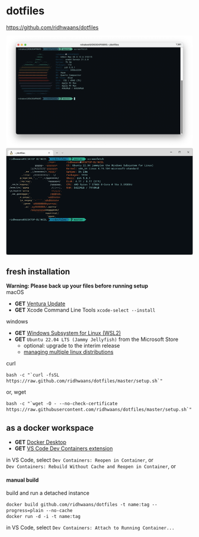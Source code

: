 # dotfiles
 https://github.com/ridhwaans/dotfiles

![screenfetch_mac](images/screenfetch-mac.png)
![screenfetch_windows](images/screenfetch-windows.png)

## fresh installation
**Warning: Please back up your files before running setup**  
macOS
- **GET** [Ventura Update](https://support.apple.com/macos/upgrade)  
- **GET** Xcode Command Line Tools `xcode-select --install`

windows
- **GET** [Windows Subsystem for Linux (WSL2)](https://learn.microsoft.com/en-us/windows/wsl/install#update-to-wsl-2)  
- **GET** `Ubuntu 22.04 LTS (Jammy Jellyfish)` from the Microsoft Store
    - optional: upgrade to the interim release
    - [managing multiple linux distributions](https://learn.microsoft.com/en-us/windows/wsl/wsl-config#managing-multiple-linux-distributions)   

curl
```
bash -c "`curl -fsSL https://raw.github.com/ridhwaans/dotfiles/master/setup.sh`"
```
or, wget
```
bash -c "`wget -O - --no-check-certificate https://raw.githubusercontent.com/ridhwaans/dotfiles/master/setup.sh`"
```

## as a docker workspace
- **GET** [Docker Desktop](https://www.docker.com/products/docker-desktop/)  
- **GET** [VS Code Dev Containers extension](https://marketplace.visualstudio.com/items?itemName=ms-vscode-remote.remote-containers)  

in VS Code, select `Dev Containers: Reopen in Container`, or  
`Dev Containers: Rebuild Without Cache and Reopen in Container`, or  

#### manual build
build and run a detached instance
```
docker build github.com/ridhwaans/dotfiles -t name:tag --progress=plain --no-cache
docker run -d -i -t name:tag
```
in VS Code, select `Dev Containers: Attach to Running Container...`  
